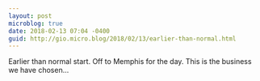 ```yaml
---
layout: post
microblog: true
date: 2018-02-13 07:04 -0400
guid: http://gio.micro.blog/2018/02/13/earlier-than-normal.html
---
```

Earlier than normal start. Off to Memphis for the day. This is the business we have chosen...
